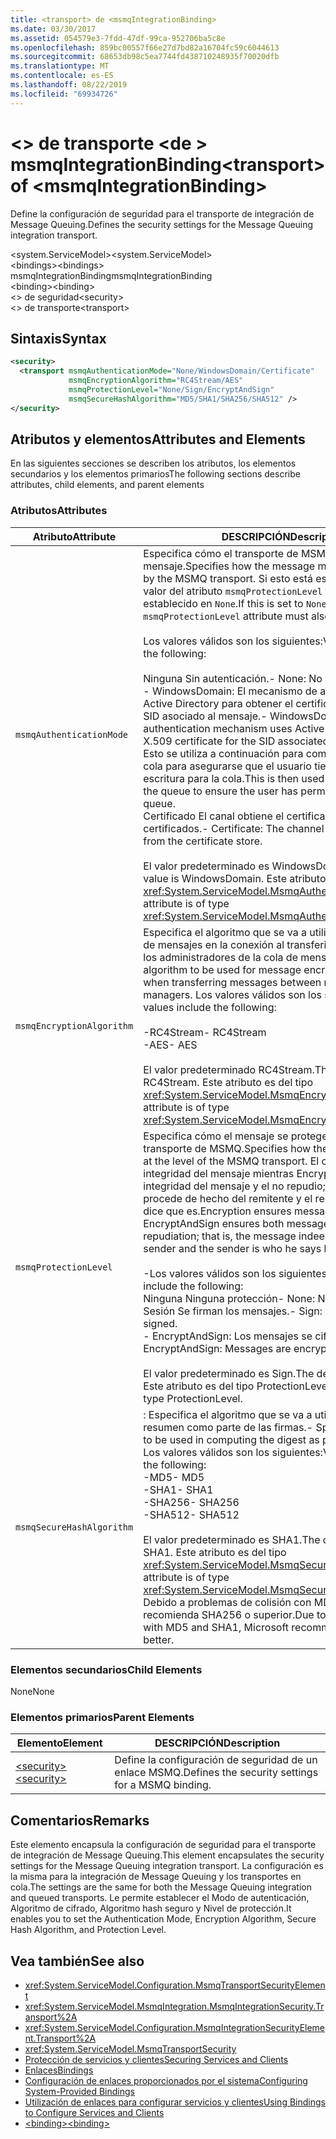 ```yaml
---
title: <transport> de <msmqIntegrationBinding>
ms.date: 03/30/2017
ms.assetid: 054579e3-7fdd-47df-99ca-952706ba5c8e
ms.openlocfilehash: 859bc00557f66e27d7bd82a16704fc59c6044613
ms.sourcegitcommit: 68653db98c5ea7744fd438710248935f70020dfb
ms.translationtype: MT
ms.contentlocale: es-ES
ms.lasthandoff: 08/22/2019
ms.locfileid: "69934726"
---
```

# <a name="transport-of-msmqintegrationbinding"></a><span data-ttu-id="22ae9-102">\<> de transporte \<de > msmqIntegrationBinding</span><span class="sxs-lookup"><span data-stu-id="22ae9-102">\<transport> of \<msmqIntegrationBinding></span></span>
<span data-ttu-id="22ae9-103">Define la configuración de seguridad para el transporte de integración de Message Queuing.</span><span class="sxs-lookup"><span data-stu-id="22ae9-103">Defines the security settings for the Message Queuing integration transport.</span></span>  
  
 <span data-ttu-id="22ae9-104">\<system.ServiceModel></span><span class="sxs-lookup"><span data-stu-id="22ae9-104">\<system.ServiceModel></span></span>  
<span data-ttu-id="22ae9-105">\<bindings></span><span class="sxs-lookup"><span data-stu-id="22ae9-105">\<bindings></span></span>  
<span data-ttu-id="22ae9-106">msmqIntegrationBinding</span><span class="sxs-lookup"><span data-stu-id="22ae9-106">msmqIntegrationBinding</span></span>  
<span data-ttu-id="22ae9-107">\<binding></span><span class="sxs-lookup"><span data-stu-id="22ae9-107">\<binding></span></span>  
<span data-ttu-id="22ae9-108">\<> de seguridad</span><span class="sxs-lookup"><span data-stu-id="22ae9-108">\<security></span></span>  
<span data-ttu-id="22ae9-109">\<> de transporte</span><span class="sxs-lookup"><span data-stu-id="22ae9-109">\<transport></span></span>  
  
## <a name="syntax"></a><span data-ttu-id="22ae9-110">Sintaxis</span><span class="sxs-lookup"><span data-stu-id="22ae9-110">Syntax</span></span>  
  
```xml  
<security>
  <transport msmqAuthenticationMode="None/WindowsDomain/Certificate"
             msmqEncryptionAlgorithm="RC4Stream/AES"
             msmqProtectionLevel="None/Sign/EncryptAndSign"
             msmqSecureHashAlgorithm="MD5/SHA1/SHA256/SHA512" />
</security>
```  
  
## <a name="attributes-and-elements"></a><span data-ttu-id="22ae9-111">Atributos y elementos</span><span class="sxs-lookup"><span data-stu-id="22ae9-111">Attributes and Elements</span></span>  
 <span data-ttu-id="22ae9-112">En las siguientes secciones se describen los atributos, los elementos secundarios y los elementos primarios</span><span class="sxs-lookup"><span data-stu-id="22ae9-112">The following sections describe attributes, child elements, and parent elements</span></span>  
  
### <a name="attributes"></a><span data-ttu-id="22ae9-113">Atributos</span><span class="sxs-lookup"><span data-stu-id="22ae9-113">Attributes</span></span>  
  
|<span data-ttu-id="22ae9-114">Atributo</span><span class="sxs-lookup"><span data-stu-id="22ae9-114">Attribute</span></span>|<span data-ttu-id="22ae9-115">DESCRIPCIÓN</span><span class="sxs-lookup"><span data-stu-id="22ae9-115">Description</span></span>|  
|---------------|-----------------|  
|`msmqAuthenticationMode`|<span data-ttu-id="22ae9-116">Especifica cómo el transporte de MSMQ debe autenticar el mensaje.</span><span class="sxs-lookup"><span data-stu-id="22ae9-116">Specifies how the message must be authenticated by the MSMQ transport.</span></span> <span data-ttu-id="22ae9-117">Si esto está establecido en `None`, el valor del atributo `msmqProtectionLevel` también debe estar establecido en `None`.</span><span class="sxs-lookup"><span data-stu-id="22ae9-117">If this is set to `None`, the value of the `msmqProtectionLevel` attribute must also be set to `None`.</span></span><br /><br /> <span data-ttu-id="22ae9-118">Los valores válidos son los siguientes:</span><span class="sxs-lookup"><span data-stu-id="22ae9-118">Valid values include the following:</span></span><br /><br /> <span data-ttu-id="22ae9-119">Ninguna Sin autenticación.</span><span class="sxs-lookup"><span data-stu-id="22ae9-119">-   None: No authentication.</span></span><br /><span data-ttu-id="22ae9-120">-   WindowsDomain: El mecanismo de autenticación utiliza Active Directory para obtener el certificado X. 509 para el SID asociado al mensaje.</span><span class="sxs-lookup"><span data-stu-id="22ae9-120">-   WindowsDomain: The authentication mechanism uses Active Directory to get the X.509 certificate for the SID associated with the message.</span></span> <span data-ttu-id="22ae9-121">Esto se utiliza a continuación para comprobar el ACL de la cola para asegurarse que el usuario tiene el permiso de escritura para la cola.</span><span class="sxs-lookup"><span data-stu-id="22ae9-121">This is then used to check the ACL of the queue to ensure the user has permission to write to the queue.</span></span><br /><span data-ttu-id="22ae9-122">Certificado El canal obtiene el certificado del almacén de certificados.</span><span class="sxs-lookup"><span data-stu-id="22ae9-122">-   Certificate: The channel gets the certificate from the certificate store.</span></span><br /><br /> <span data-ttu-id="22ae9-123">El valor predeterminado es WindowsDomain.</span><span class="sxs-lookup"><span data-stu-id="22ae9-123">The default value is WindowsDomain.</span></span> <span data-ttu-id="22ae9-124">Este atributo es del tipo <xref:System.ServiceModel.MsmqAuthenticationMode>.</span><span class="sxs-lookup"><span data-stu-id="22ae9-124">This attribute is of type <xref:System.ServiceModel.MsmqAuthenticationMode>.</span></span>|  
|`msmqEncryptionAlgorithm`|<span data-ttu-id="22ae9-125">Especifica el algoritmo que se va a utilizar para el cifrado de mensajes en la conexión al transferir los mensajes entre los administradores de la cola de mensajes.</span><span class="sxs-lookup"><span data-stu-id="22ae9-125">Specifies the algorithm to be used for message encryption on the wire when transferring messages between message queue managers.</span></span> <span data-ttu-id="22ae9-126">Los valores válidos son los siguientes:</span><span class="sxs-lookup"><span data-stu-id="22ae9-126">Valid values include the following:</span></span><br /><br /> <span data-ttu-id="22ae9-127">-RC4Stream</span><span class="sxs-lookup"><span data-stu-id="22ae9-127">-   RC4Stream</span></span><br /><span data-ttu-id="22ae9-128">-AES</span><span class="sxs-lookup"><span data-stu-id="22ae9-128">-   AES</span></span><br /><br /> <span data-ttu-id="22ae9-129">El valor predeterminado RC4Stream.</span><span class="sxs-lookup"><span data-stu-id="22ae9-129">The default value is RC4Stream.</span></span> <span data-ttu-id="22ae9-130">Este atributo es del tipo <xref:System.ServiceModel.MsmqEncryptionAlgorithm>.</span><span class="sxs-lookup"><span data-stu-id="22ae9-130">This attribute is of type <xref:System.ServiceModel.MsmqEncryptionAlgorithm>.</span></span>|  
|`msmqProtectionLevel`|<span data-ttu-id="22ae9-131">Especifica cómo el mensaje se protege en el nivel del transporte de MSMQ.</span><span class="sxs-lookup"><span data-stu-id="22ae9-131">Specifies how the message is secured at the level of the MSMQ transport.</span></span> <span data-ttu-id="22ae9-132">El cifrado asegura la integridad del mensaje mientras EncryptAndSign asegura la integridad del mensaje y el no repudio; es decir, el mensaje procede de hecho del remitente y el remitente es quien dice que es.</span><span class="sxs-lookup"><span data-stu-id="22ae9-132">Encryption ensures message integrity while EncryptAndSign ensures both message integrity and non-repudiation; that is, the message indeed comes from the sender and the sender is who he says he is.</span></span><br /><br /> <span data-ttu-id="22ae9-133">-Los valores válidos son los siguientes:</span><span class="sxs-lookup"><span data-stu-id="22ae9-133">-   Valid values include the following:</span></span><br /><span data-ttu-id="22ae9-134">Ninguna Ninguna protección</span><span class="sxs-lookup"><span data-stu-id="22ae9-134">-   None: No protection.</span></span><br /><span data-ttu-id="22ae9-135">Sesión Se firman los mensajes.</span><span class="sxs-lookup"><span data-stu-id="22ae9-135">-   Sign: Messages are signed.</span></span><br /><span data-ttu-id="22ae9-136">-   EncryptAndSign: Los mensajes se cifran y firman.</span><span class="sxs-lookup"><span data-stu-id="22ae9-136">-   EncryptAndSign: Messages are encrypted and signed.</span></span><br /><br /> <span data-ttu-id="22ae9-137">El valor predeterminado es Sign.</span><span class="sxs-lookup"><span data-stu-id="22ae9-137">The default value is Sign.</span></span> <span data-ttu-id="22ae9-138">Este atributo es del tipo ProtectionLevel.</span><span class="sxs-lookup"><span data-stu-id="22ae9-138">This attribute is of type ProtectionLevel.</span></span>|  
|`msmqSecureHashAlgorithm`|<span data-ttu-id="22ae9-139">: Especifica el algoritmo que se va a utilizar para calcular el resumen como parte de las firmas.</span><span class="sxs-lookup"><span data-stu-id="22ae9-139">-   Specifies the algorithm to be used in computing the digest as part of signatures.</span></span> <span data-ttu-id="22ae9-140">Los valores válidos son los siguientes:</span><span class="sxs-lookup"><span data-stu-id="22ae9-140">Valid values include the following:</span></span><br /><span data-ttu-id="22ae9-141">-MD5</span><span class="sxs-lookup"><span data-stu-id="22ae9-141">-   MD5</span></span><br /><span data-ttu-id="22ae9-142">-SHA1</span><span class="sxs-lookup"><span data-stu-id="22ae9-142">-   SHA1</span></span><br /><span data-ttu-id="22ae9-143">-SHA256</span><span class="sxs-lookup"><span data-stu-id="22ae9-143">-   SHA256</span></span><br /><span data-ttu-id="22ae9-144">-SHA512</span><span class="sxs-lookup"><span data-stu-id="22ae9-144">-   SHA512</span></span><br /><br /> <span data-ttu-id="22ae9-145">El valor predeterminado es SHA1.</span><span class="sxs-lookup"><span data-stu-id="22ae9-145">The default value is SHA1.</span></span> <span data-ttu-id="22ae9-146">Este atributo es del tipo <xref:System.ServiceModel.MsmqSecureHashAlgorithm>.</span><span class="sxs-lookup"><span data-stu-id="22ae9-146">This attribute is of type <xref:System.ServiceModel.MsmqSecureHashAlgorithm>.</span></span><br><span data-ttu-id="22ae9-147">Debido a problemas de colisión con MD5 y SHA1, Microsoft recomienda SHA256 o superior.</span><span class="sxs-lookup"><span data-stu-id="22ae9-147">Due to collision problems with MD5 and SHA1, Microsoft recommends SHA256 or better.</span></span>|  
  
### <a name="child-elements"></a><span data-ttu-id="22ae9-148">Elementos secundarios</span><span class="sxs-lookup"><span data-stu-id="22ae9-148">Child Elements</span></span>  
 <span data-ttu-id="22ae9-149">None</span><span class="sxs-lookup"><span data-stu-id="22ae9-149">None</span></span>  
  
### <a name="parent-elements"></a><span data-ttu-id="22ae9-150">Elementos primarios</span><span class="sxs-lookup"><span data-stu-id="22ae9-150">Parent Elements</span></span>  
  
|<span data-ttu-id="22ae9-151">Elemento</span><span class="sxs-lookup"><span data-stu-id="22ae9-151">Element</span></span>|<span data-ttu-id="22ae9-152">DESCRIPCIÓN</span><span class="sxs-lookup"><span data-stu-id="22ae9-152">Description</span></span>|  
|-------------|-----------------|  
|[<span data-ttu-id="22ae9-153">\<security></span><span class="sxs-lookup"><span data-stu-id="22ae9-153">\<security></span></span>](security-of-basichttpbinding.md)|<span data-ttu-id="22ae9-154">Define la configuración de seguridad de un enlace MSMQ.</span><span class="sxs-lookup"><span data-stu-id="22ae9-154">Defines the security settings for a MSMQ binding.</span></span>|  
  
## <a name="remarks"></a><span data-ttu-id="22ae9-155">Comentarios</span><span class="sxs-lookup"><span data-stu-id="22ae9-155">Remarks</span></span>  
 <span data-ttu-id="22ae9-156">Este elemento encapsula la configuración de seguridad para el transporte de integración de Message Queuing.</span><span class="sxs-lookup"><span data-stu-id="22ae9-156">This element encapsulates the security settings for the Message Queuing integration transport.</span></span> <span data-ttu-id="22ae9-157">La configuración es la misma para la integración de Message Queuing y los transportes en cola.</span><span class="sxs-lookup"><span data-stu-id="22ae9-157">The settings are the same for both the Message Queuing integration and queued transports.</span></span> <span data-ttu-id="22ae9-158">Le permite establecer el Modo de autenticación, Algoritmo de cifrado, Algoritmo hash seguro y Nivel de protección.</span><span class="sxs-lookup"><span data-stu-id="22ae9-158">It enables you to set the Authentication Mode, Encryption Algorithm, Secure Hash Algorithm, and Protection Level.</span></span>  
  
## <a name="see-also"></a><span data-ttu-id="22ae9-159">Vea también</span><span class="sxs-lookup"><span data-stu-id="22ae9-159">See also</span></span>

- <xref:System.ServiceModel.Configuration.MsmqTransportSecurityElement>
- <xref:System.ServiceModel.MsmqIntegration.MsmqIntegrationSecurity.Transport%2A>
- <xref:System.ServiceModel.Configuration.MsmqIntegrationSecurityElement.Transport%2A>
- <xref:System.ServiceModel.MsmqTransportSecurity>
- [<span data-ttu-id="22ae9-160">Protección de servicios y clientes</span><span class="sxs-lookup"><span data-stu-id="22ae9-160">Securing Services and Clients</span></span>](../../../wcf/feature-details/securing-services-and-clients.md)
- [<span data-ttu-id="22ae9-161">Enlaces</span><span class="sxs-lookup"><span data-stu-id="22ae9-161">Bindings</span></span>](../../../wcf/bindings.md)
- [<span data-ttu-id="22ae9-162">Configuración de enlaces proporcionados por el sistema</span><span class="sxs-lookup"><span data-stu-id="22ae9-162">Configuring System-Provided Bindings</span></span>](../../../wcf/feature-details/configuring-system-provided-bindings.md)
- [<span data-ttu-id="22ae9-163">Utilización de enlaces para configurar servicios y clientes</span><span class="sxs-lookup"><span data-stu-id="22ae9-163">Using Bindings to Configure Services and Clients</span></span>](../../../wcf/using-bindings-to-configure-services-and-clients.md)
- [<span data-ttu-id="22ae9-164">\<binding></span><span class="sxs-lookup"><span data-stu-id="22ae9-164">\<binding></span></span>](../../../misc/binding.md)
